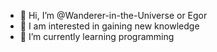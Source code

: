 - 👋 Hi, I’m @Wanderer-in-the-Universe or Egor
- 👀 I am interested in gaining new knowledge
- 🌱 I’m currently learning programming

<!---
Wanderer-in-the-Universe/Wanderer-in-the-Universe is a ✨ special ✨ repository because its `README.md` (this file) appears on your GitHub profile.
You can click the Preview link to take a look at your changes.
--->
